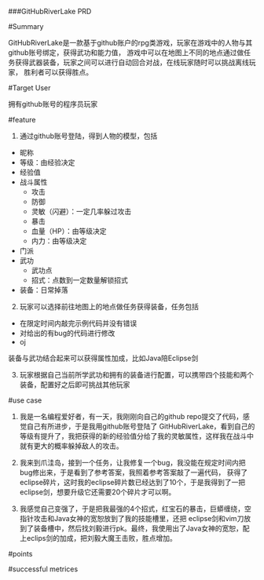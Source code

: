 ﻿###GitHubRiverLake PRD

#Summary

GitHubRiverLake是一款基于github账户的rpg类游戏，玩家在游戏中的人物与其github账号绑定，获得武功和能力值，
游戏中可以在地图上不同的地点通过做任务获得武器装备，玩家之间可以进行自动回合对战，在线玩家随时可以挑战离线玩家，
胜利者可以获得胜点。

#Target User

拥有github账号的程序员玩家

#feature

1. 通过github账号登陆，得到人物的模型，包括

+ 昵称
+ 等级：由经验决定
+ 经验值
+ 战斗属性
  + 攻击
  + 防御
  + 灵敏（闪避）：一定几率躲过攻击
  + 暴击
  + 血量（HP）：由等级决定
  + 内力：由等级决定
+ 门派
+ 武功
  + 武功点
  + 招式：点数到一定数量解锁招式
+ 装备：日常掉落

2. 玩家可以选择前往地图上的地点做任务获得装备，任务包括

+ 在限定时间内敲完示例代码并没有错误
+ 对给出的有bug的代码进行修改
+ oj

装备与武功结合起来可以获得属性加成，比如Java陪Eclipse剑

3. 玩家根据自己当前所学武功和拥有的装备进行配置，可以携带四个技能和两个装备，配置好之后即可挑战其他玩家

#use case

1. 我是一名编程爱好者，有一天，我刚刚向自己的github repo提交了代码，感觉自己有所进步，于是我用github账号登陆了
GitHubRiverLake，看到自己的等级有提升了，我把获得的新的经验值分给了我的灵敏属性，这样我在战斗中就有更大的概率躲掉敌人的攻击。

2. 我来到爪洼岛，接到一个任务，让我修复一个bug，我没能在规定时间内把bug修出来，于是看到了参考答案，我照着参考答案敲了一遍代码，
获得了eclipse碎片，这时我的eclipse碎片数已经达到了10个，于是我得到了一把eclipse剑，想要升级它还需要20个碎片才可以啊。

3. 我感觉自己变强了，于是把我最强的4个招式，红宝石的暴击，巨蟒缠绕，空指针攻击和Java女神的宽恕放到了我的技能槽里，还把
eclipse剑和vim刀放到了装备槽中，然后找刘毅进行pk。最终，我使用出了Java女神的宽恕，配上eclips剑的加成，把刘毅大魔王击败，胜点增加。

#points

#successful metrices